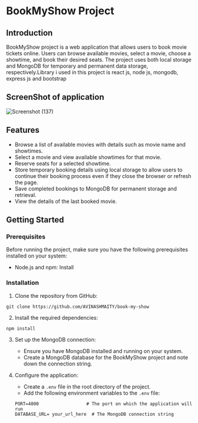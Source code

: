 # BookMyShow Project

## Introduction

BookMyShow project is a web application that allows users to book movie tickets online. Users can browse available movies, select a movie, choose a showtime, and book their desired seats. 
The project uses both local storage and MongoDB for temporary and permanent data storage, respectively.Library i used in this project is react js, node js, mongodb, express js and bootstrap

## ScreenShot of application
![Screenshot (137)](https://github.com/AVINASHMAITY/book-my-show/assets/95832605/bccf5c7e-317f-47e2-943b-aaad74ca9901)


## Features

- Browse a list of available movies with details such as movie name and showtimes.
- Select a movie and view available showtimes for that movie.
- Reserve seats for a selected showtime.
- Store temporary booking details using local storage to allow users to continue their booking process even if they close the browser or refresh the page.
- Save completed bookings to MongoDB for permanent storage and retrieval.
- View the details of the last booked movie.

## Getting Started

### Prerequisites

Before running the project, make sure you have the following prerequisites installed on your system:

- Node.js and npm: Install 

### Installation

1. Clone the repository from GitHub:

```
git clone https://github.com/AVINASHMAITY/book-my-show
```

2. Install the required dependencies:

```
npm install
```

3. Set up the MongoDB connection:

   - Ensure you have MongoDB installed and running on your system.
   - Create a MongoDB database for the BookMyShow project and note down the connection string.

4. Configure the application:

   - Create a `.env` file in the root directory of the project.
   - Add the following environment variables to the `.env` file:

   ```
   PORT=4000                  # The port on which the application will run
   DATABASE_URL= your_url_here  # The MongoDB connection string
   ```
